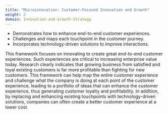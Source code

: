 ```yaml
---
title: "Microinnovation: Customer-Focused Innovation and Growth"
weight: 2
domain: Innovation-and-Growth-Strategy
---
```


- Demonstrates how to enhance end-to-end customer experiences.
- Challenges and maps each touchpoint in the customer journey.
- Incorporates technology-driven solutions to improve interactions.

This framework focuses on innovating to create great end-to-end customer experiences. Such experiences are critical to increasing enterprise value today. Research clearly indicates that growing business from satisfied and loyal existing customers is far more profitable than fighting for new customers. This framework can help map the entire customer experience and challenge what the company is doing at each point of the customer experience, leading to a portfolio of ideas that can enhance the customer experience, thus generating customer loyalty and profitability. In addition, by replacing and enhancing existing touchpoints with technology-driven solutions, companies can often create a better customer experience at a lower cost.